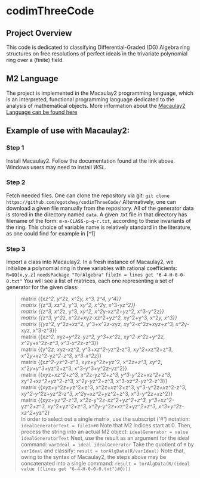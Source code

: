 # codimThreeCode
## Project Overview
This code is dedicated to classifying Differential-Graded (DG) Algebra ring structures on free resolutions of perfect ideals in the trivariate polynomial ring over a (finite) field.  
## M2 Language
The project is implemented in the Macaulay2 programming language, which is an interpreted, functional programming language dedicated to the analysis of mathematical objects.  More information about the [Macaulay2 Language can be found here](http://www2.macaulay2.com/Macaulay2/)
## Example of use with Macaulay2: 
### Step 1
Install Macaulay2.  Follow the documentation found at the link above.  Windows users may need to install *WSL*.
### Step 2
Fetch needed files.  One can clone the repository via git:
`git clone https://github.com/ogotchey/codimThreeCode/`
Alternatively, one can download a given file manually from the repository.
All of the generator data is stored in the directory named `data`.  A given .txt file in that directory has filename of the form:
`m-n-CLASS-p-q-r.txt`, according to these invariants of the ring.   This choice of variable name is relatively standard in the literature, as one could find for example in [^1]
### Step 3
Import a class into Macaulay2.  In a fresh instance of Macaulay2, we initialize a polynomial ring in three variables with rational coefficients:
`R=QQ[x,y,z]`
`needsPackage "TorAlgebra"`
`fileIn = lines get "6-4-H-0-0-0.txt"`
You will see a list of matrices, each one representing a set of generator for the given class:
> 	 matrix {{x*z^2, y^2*z, x^2*y, x^3, z^4, y^4}}<br>
     matrix {{z^3, x*z^2, y^3, x*y^2, x^2*y, x^3-y*z^2}}<br>
     matrix {{z^3, x^2*z, y^3, x*y^2, x^2*y-x*z^2+y*z^2, x^3-y^2*z}}<br>
	 matrix {{z^3, y^2*z, x^2*z+x*y*z-x*z^2+y*z^2, x*y^2+y^3, x^2*y, x^3}}<br>
     matrix {{y*z^2, y^2*z+x*z^2, y^3+x^2*z-x*y*z, x*y^2-x^2*z+x*y*z+z^3, x^2*y-x*y*z, x^3-z^3}}<br>
     matrix {{x*z^2, x*y*z+y^2*z-y*z^2, y^3+x^2*z, x*y^2-x^2*z+y^2*z, x^2*y+x^2*z-z^3, x^3-x^2*z-z^3}}<br>
     matrix {{y^2*z, x*y*z-x*z^2, y^3+x*z^2-y*z^2-z^3, x*y^2+x*z^2+z^3, x^2*y+x*z^2-y*z^2-z^3, x^3-x^2*z}}<br>
     matrix {{x*z^2-y*z^2-z^3, x*y*z+y^2*z+y*z^2, x^2*z+z^3, x*y^2, x^2*y+y^3+y*z^2+z^3, x^3-y^3+y^2*z-y*z^2}}<br>
     matrix {{x*y*z+x*z^2+z^3, x^2*z-y*z^2+z^3, y^3-y^2*z+x*z^2+z^3, x*y^2+x*z^2+y*z^2-z^3, x^2*y-y*z^2+z^3, x^3-x*z^2-y*z^2-z^3}}<br>
     matrix {{x*y*z+y^2*z+y*z^2+z^3, x^2*z+x*z^2+z^3, y^3-y^2*z+x*z^2-z^3, x*y^2-y^2*z+y*z^2-z^3, x^2*y+x*z^2+y*z^2+z^3, x^3-y^2*z+x*z^2}}<br>
     matrix {{x*y*z+y*z^2-z^3, x^2*z-y^2*z-x*z^2+y*z^2+z^3, y^3+x*z^2-y*z^2+z^3, x*y^2+y*z^2+z^3, x^2*y-y^2*z+x*z^2+y*z^2+z^3, x^3+y^2*z-x*z^2+y*z^2}<br>
In order to select out a single matrix, use the subscript ('#') notation:
`idealGeneratorText = fileIn#0`
Note that M2 indices start at 0.  Then, process the string into an actual M2 object:
`idealGenerator = value idealGeneratorText`
Next, use the result as an argument for the ideal command:
`varIdeal = ideal idealGenerator`
Take the quotient of `R` by `varIdeal` and classify:
`result = torAlgData(R/varIdeal)`
Note that, owing to the syntax of Macaulay2, the steps above may be concatenated into a single command:
`result = torAlgData(R/(ideal value ((lines get "6-4-H-0-0-0.txt")#0)))`